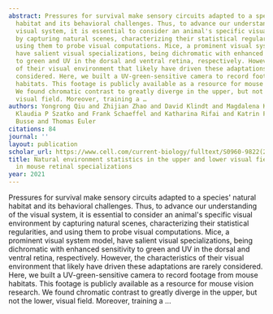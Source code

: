 ```yaml
---
abstract: Pressures for survival make sensory circuits adapted to a species' natural
  habitat and its behavioral challenges. Thus, to advance our understanding of the
  visual system, it is essential to consider an animal's specific visual environment
  by capturing natural scenes, characterizing their statistical regularities, and
  using them to probe visual computations. Mice, a prominent visual system model,
  have salient visual specializations, being dichromatic with enhanced sensitivity
  to green and UV in the dorsal and ventral retina, respectively. However, the characteristics
  of their visual environment that likely have driven these adaptations are rarely
  considered. Here, we built a UV-green-sensitive camera to record footage from mouse
  habitats. This footage is publicly available as a resource for mouse vision research.
  We found chromatic contrast to greatly diverge in the upper, but not the lower,
  visual field. Moreover, training a …
authors: Yongrong Qiu and Zhijian Zhao and David Klindt and Magdalena Kautzky and
  Klaudia P Szatko and Frank Schaeffel and Katharina Rifai and Katrin Franke and Laura
  Busse and Thomas Euler
citations: 84
journal: ''
layout: publication
scholar_url: https://www.cell.com/current-biology/fulltext/S0960-9822(21)00676-X
title: Natural environment statistics in the upper and lower visual field are reflected
  in mouse retinal specializations
year: 2021
---
```


Pressures for survival make sensory circuits adapted to a species' natural habitat and its behavioral challenges. Thus, to advance our understanding of the visual system, it is essential to consider an animal's specific visual environment by capturing natural scenes, characterizing their statistical regularities, and using them to probe visual computations. Mice, a prominent visual system model, have salient visual specializations, being dichromatic with enhanced sensitivity to green and UV in the dorsal and ventral retina, respectively. However, the characteristics of their visual environment that likely have driven these adaptations are rarely considered. Here, we built a UV-green-sensitive camera to record footage from mouse habitats. This footage is publicly available as a resource for mouse vision research. We found chromatic contrast to greatly diverge in the upper, but not the lower, visual field. Moreover, training a …
